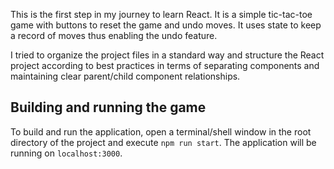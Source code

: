 This is the first step in my journey to learn React. It is a simple tic-tac-toe game with buttons to reset the game and undo moves. It uses state to keep a record of moves thus enabling the undo feature.

I tried to organize the project files in a standard way and structure the React project according to best practices in terms of separating components and maintaining clear parent/child component relationships.

## Building and running the game

To build and run the application, open a terminal/shell window in the root directory of the project and execute `npm run start`. The application will be running on `localhost:3000`.

